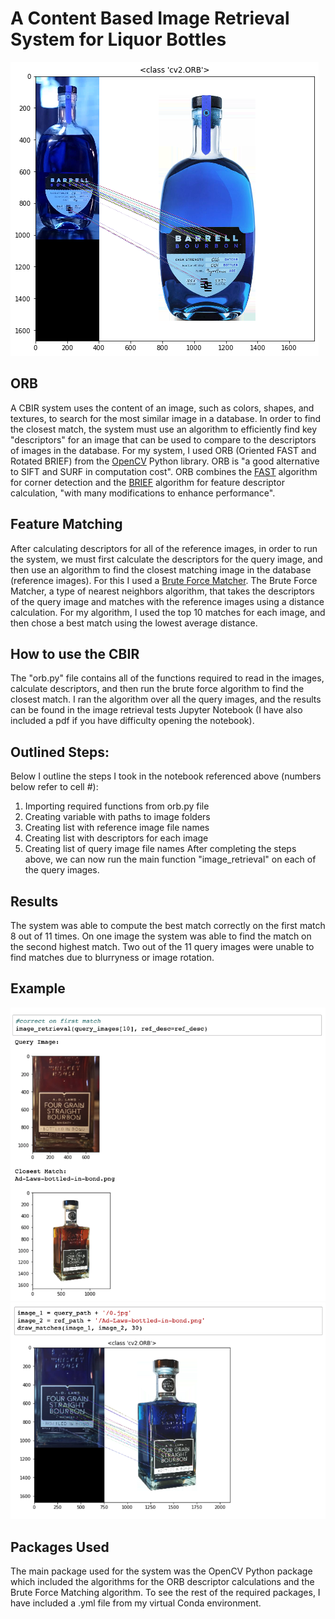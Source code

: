 # A Content Based Image Retrieval System for Liquor Bottles
![matches](https://github.com/briansrebrenik/cbir/blob/master/example.png)

## ORB
A CBIR system uses the content of an image, such as colors, shapes, and textures,
to search for the most similar image in a database.
In order to find the closest match, the system must use an algorithm to efficiently
find key "descriptors" for an image that can be used to compare to the descriptors
of images in the database.
For my system, I used ORB (Oriented FAST and Rotated BRIEF) from the [OpenCV](https://opencv-python-tutroals.readthedocs.io/en/latest/py_tutorials/py_feature2d/py_orb/py_orb.html) Python library.
ORB is "a good alternative to SIFT and SURF in computation cost".
ORB combines the [FAST](https://opencv-python-tutroals.readthedocs.io/en/latest/py_tutorials/py_feature2d/py_fast/py_fast.html) algorithm for corner detection and the [BRIEF](https://opencv-python-tutroals.readthedocs.io/en/latest/py_tutorials/py_feature2d/py_brief/py_brief.html)
algorithm for feature descriptor calculation, "with many modifications to enhance
performance".

## Feature Matching
After calculating descriptors for all of the reference images, in order to run
the system, we must first calculate the descriptors for the query image, and then
use an algorithm to find the closest matching image in the database (reference
  images). For this I used a [Brute Force Matcher](https://opencv-python-tutroals.readthedocs.io/en/latest/py_tutorials/py_feature2d/py_matcher/py_matcher.html#).
  The Brute Force Matcher, a type of nearest neighbors algorithm, that takes the
  descriptors of the query image and matches with the reference images using a
  distance calculation. For my algorithm, I used the top 10 matches for each image,
  and then chose a best match using the lowest average distance.

## How to use the CBIR
The "orb.py" file contains all of the functions required to read in the images,
calculate descriptors, and then run the brute force algorithm to find the closest match.
I ran the algorithm over all the query images, and the results can be found in the
image retrieval tests Jupyter Notebook (I have also included a pdf if you have
  difficulty opening the notebook).

## Outlined Steps:
Below I outline the steps I took in the notebook referenced above (numbers below
  refer to cell #):
1. Importing required functions from orb.py file
2. Creating variable with paths to image folders
3. Creating list with reference image file names
4. Creating list with descriptors for each image
5. Creating list of query image file names
After completing the steps above, we can now run the main function "image_retrieval"
on each of the query images.

## Results
The system was able to compute the best match correctly on the first match 8 out
of 11 times.
On one image the system was able to find the match on the second highest match.
Two out of the 11 query images were unable to find matches due to blurryness or
image rotation.

## Example
![example2](https://github.com/briansrebrenik/cbir/blob/master/example2.png)
![example3](https://github.com/briansrebrenik/cbir/blob/master/example3.png)


## Packages Used
The main package used for the system was the OpenCV Python package which included
the algorithms for the ORB descriptor calculations and the Brute Force Matching
algorithm.
To see the rest of the required packages, I have included a .yml file from my virtual
Conda environment.
